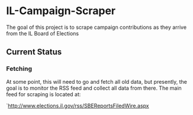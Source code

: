 IL-Campaign-Scraper
===================

The goal of this project is to scrape campaign contributions as they arrive from the IL Board of Elections

## Current Status
### Fetching
At some point, this will need to go and fetch all old data, but 
presently, the goal is to monitor the RSS feed and collect all data from 
there.  The main feed for scraping is located at:

`http://www.elections.il.gov/rss/SBEReportsFiledWire.aspx
